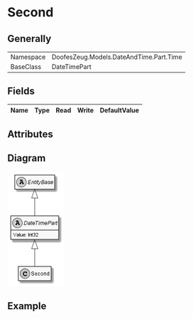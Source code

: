 ﻿# Second

## Generally

|||
|:-|:-|
|Namespace|DoofesZeug.Models.DateAndTime.Part.Time|
|BaseClass|DateTimePart|

## Fields

|Name|Type|Read|Write|DefaultValue|
|:---|:---|:--:|:---:|:-----------|

## Attributes

## Diagram

![Second.png](./Second.png "Second")

## Example

